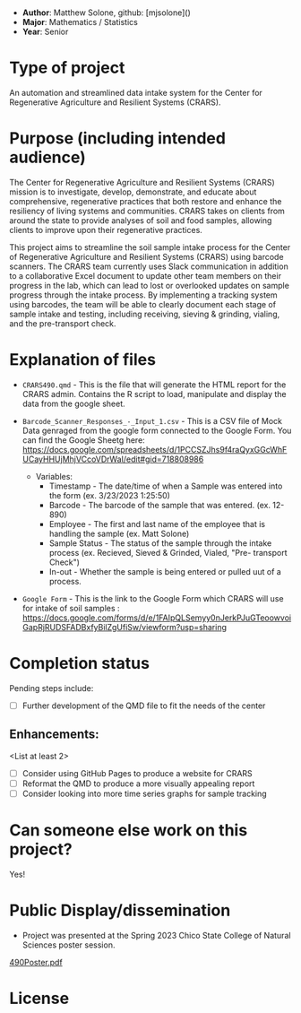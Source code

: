 # <Project Title>
* **Author**: Matthew Solone, github: [mjsolone]([<url link to github profile>](https://github.com/mjsolone))
* **Major**: Mathematics / Statistics
* **Year**: Senior

# Type of project

An automation and streamlined data intake system for the Center for Regenerative Agriculture and Resilient Systems (CRARS).

# Purpose (including intended audience)

The Center for Regenerative Agriculture and Resilient Systems (CRARS) mission is to investigate, develop, demonstrate, and educate about comprehensive, regenerative practices that both restore and enhance the resiliency of living systems and communities. CRARS takes on clients from around the state to provide analyses of soil and food samples, allowing clients to improve upon their regenerative practices.
    
This project aims to streamline the soil sample intake process for the Center of Regenerative Agriculture and Resilient Systems (CRARS) using barcode scanners. The CRARS team currently uses Slack communication in addition to a collaborative Excel document to update other team members on their progress in the lab, which can lead to lost or overlooked updates on sample progress through the intake process. By implementing a tracking system using barcodes, the team will be able to clearly document each stage of sample intake and testing, including receiving, sieving & grinding, vialing, and the pre-transport check.


# Explanation of files

* `CRARS490.qmd` - This is the file that will generate the HTML report for the CRARS admin. Contains the R script to load, manipulate and display the data from the google sheet.

* `Barcode_Scanner_Responses_-_Input_1.csv` - This is a CSV file of Mock Data genraged from the google form connected to the Google Form. You can find the Google Sheetg here: https://docs.google.com/spreadsheets/d/1PCCSZJhs9f4raQyxGGcWhFUCayHHUjMhjVCcoVDrWaI/edit#gid=718808986
    - Variables: 
        - Timestamp - The date/time of when a Sample was entered into the form (ex. 3/23/2023 1:25:50)
        - Barcode - The barcode of the sample that was entered. (ex. 12-890)
        - Employee - The first and last name of the employee that is handling the sample (ex. Matt Solone)
        - Sample Status - The status of the sample through the intake process (ex. Recieved, Sieved & Grinded, Vialed, "Pre- transport Check")
        - In-out - Whether the sample is being entered or pulled uut of a process.
        
* `Google Form` - This is the link to the Google Form which CRARS will use for intake of soil samples : https://docs.google.com/forms/d/e/1FAIpQLSemyy0nJerkPJuGTeoowvoiGapRjRUDSFADBxfyBilZgUfiSw/viewform?usp=sharing

# Completion status 

<as applicable> Pending steps include: 

- [ ] Further development of the QMD file to fit the needs of the center

## Enhancements: 
<List at least 2>

- [ ] Consider using GitHub Pages to produce a website for CRARS
- [ ] Reformat the QMD to produce a more visually appealing report 
- [ ] Consider looking into more time series graphs for sample tracking

# Can someone else work on this project? 
Yes!

# Public Display/dissemination

* Project was presented at the Spring 2023 Chico State College of Natural Sciences poster session. 
    
[490Poster.pdf](https://github.com/DATA-490/2023-matthew-solone/files/11479973/490Poster.pdf)


# License

